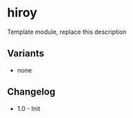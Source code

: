 # hiroy 

Template module, replace this description 

## Variants

- none


## Changelog

- 1.0 - Init